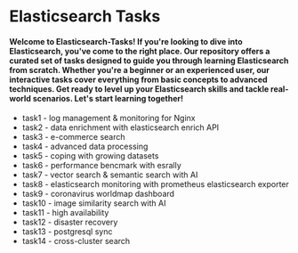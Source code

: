 # Elasticsearch Tasks 

#### Welcome to Elasticsearch-Tasks! If you're looking to dive into Elasticsearch, you've come to the right place. Our repository offers a curated set of tasks designed to guide you through learning Elasticsearch from scratch. Whether you're a beginner or an experienced user, our interactive tasks cover everything from basic concepts to advanced techniques. Get ready to level up your Elasticsearch skills and tackle real-world scenarios. Let's start learning together!

* task1 - log management & monitoring for Nginx
* task2 - data enrichment with elasticsearch enrich API
* task3 - e-commerce search 
* task4 - advanced data processing
* task5 - coping with growing datasets
* task6 - performance bencmark with esrally
* task7 - vector search & semantic search with AI
* task8 - elasticsearch monitoring with prometheus elasticsearch exporter
* task9 - coronavirus worldmap dashboard
* task10 - image similarity search with AI
* task11 - high availability
* task12 - disaster recovery
* task13 - postgresql sync
* task14 - cross-cluster search
